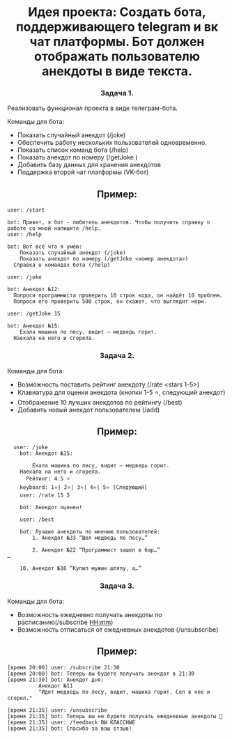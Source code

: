 <h1 align="center">Идея проекта: Создать бота, поддерживающего telegram и вк чат платформы. Бот должен отображать пользователю анекдоты в виде текста.</h1>

<h3 align="center">Задача 1.</h3>
Реализовать функционал проекта в виде телеграм-бота.

Команды для бота:
* Показать случайный анекдот (/joke)
* Обеспечить работу нескольких пользователей одновременно.
* Показать список команд бота (/help)
* Показать анекдот по номеру (/getJoke <id>)
* Добавить базу данных для хранения анекдотов
* Поддержка второй чат платформы (VK-бот)

<h2 align="center">Пример:</h2>


```
user: /start

bot: Привет, я бот - любитель анекдотов. Чтобы получить справку о работе со мной напишите /help.
user: /help

bot: Вот всё что я умею:
	Показать случайный анекдот (/joke)
	Показать анекдот по номеру (/getJoke <номер анекдота>)
  Справка о командах бота (/help)

user: /joke

bot: Анекдот №12:
  Попроси программиста проверить 10 строк кода, он найдёт 10 проблем.
  Попроси его проверить 500 строк, он скажет, что выглядит норм.

user: /getJoke 15

bot: Анекдот №15:
	Ехала машина по лесу, видит — медведь горит.
  Наехала на него и сгорела.
```

<h3 align="center">Задача 2.</h3>

Команды для бота:
* Возможность поставить рейтинг анекдоту (/rate <id> <stars 1-5>)
* Клавиатура для оценки анекдота (кнопки 1-5 ⭐, следующий анекдот)
* Отображение 10 лучших анекдотов по рейтингу (/best)
* Добавить новый анекдот пользователем (/add)

<h2 align="center">Пример:</h2>

```
  user: /joke 
	bot: Анекдот №15:

		Ехала машина по лесу, видит — медведь горит.
    Наехала на него и сгорела.
	  Рейтинг: 4.5 ⭐
    keyboard: 1⭐| 2⭐| 3⭐| 4⭐| 5⭐ [Следующий]
	user: /rate 15 5

	bot: Анекдот оценен!

	user: /best

	bot: Лучшие анекдоты по мнению пользователей:
		1. Анекдот №33 “Шел медведь по лесу…”

		2. Анекдот №22 “Программист зашел в бар…”
…

	10. Анекдот №16 “Купил мужик шляпу, а…”
```

<h3 align="center">Задача 3.</h3>

Команды для бота:
* Возможность ежедневно получать анекдоты по расписанию(/subscribe <HH:mm>)
* Возможность отписаться от ежедневных анекдотов (/unsubscribe)

<h2 align="center">Пример:</h2>

```
[время 20:00] user: /subscribe 21:30
[время 20:00] bot: Теперь вы будете получать анекдот в 21:30
[время 21:30] bot: Анекдот дня:
          Анекдот №11 
          "Идет медведь по лесу, видит, машина горит. Сел в нее и   сгорел."⁠⁠

[время 21:35] user: /unsubscribe
[время 21:35] bot: Теперь вы не будете получать ежедневные анекдоты 🙁
[время 21:35] user: /feedback ВЫ КЛАССНЫЕ
[время 21:35] bot: Спасибо за ваш отзыв!
```
